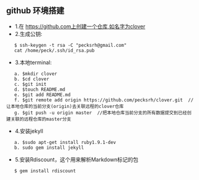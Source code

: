 ## github 环境搭建

* 1.在 https://github.com上创建一个仓库,如名字为clover
* 2.生成公钥:
```
   $ ssh-keygen -t rsa -C "pecksrh@gmail.com"
   cat /home/peck/.ssh/id_rsa.pub
```
* 3.本地terminal:
```
   a. $mkdir clover
   b. $cd clover
   c. $git init
   d. $touch README.md
   e. $git add README.md
   f. $git remote add origin https://github.com/pecksrh/clover.git  //让本地仓库的当前分支(origin)去关联远程的clover仓库
   g. $git push -u origin master  //把本地仓库当前分支的所有数据提交到已经创建关联的远程仓库的master分支
```
* 4.安装jekyll
```
   a. $sudo apt-get install ruby1.9.1-dev
   b. sudo gem install jekyll
```
* 5.安装Rdiscount，这个用来解析Markdown标记的包
```
   $ gem install rdiscount
```
